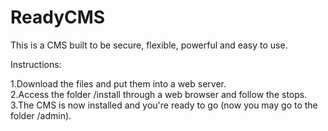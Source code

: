 # ReadyCMS

This is a CMS built to be secure, flexible, powerful and easy to use.  

Instructions:  

1.Download the files and put them into a web server.  
2.Access the folder /install through a web browser and follow the stops.   
3.The CMS is now installed and you're ready to go (now you may go to the folder /admin). 
